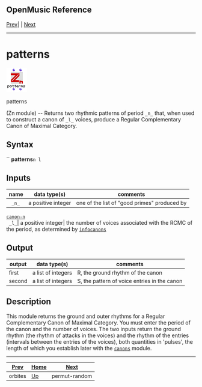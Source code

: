 OpenMusic Reference  
---  
[Prev](orbites)| | [Next](permut-random)  
  
* * *

# patterns

![](figures/functions/zn/patterns.png)

  
  
patterns  
  
(Zn module) \-- Returns two rhythmic patterns of period `_n_` that, when used
to construct a canon of `_l_` voices, produce a Regular Complementary Canon of
Maximal Category.  

## Syntax

`` **patterns**` n l `

## Inputs

name| data type(s)| comments  
---|---|---  
` _n_`|  a positive integer| one of the list of "good primes" produced by
[`canon-n`](canon-n)  
` _l_`|  a positive integer| the number of voices associated with the RCMC of
the period, as determined by [`infocanons`](infocanons)  
  
## Output

output| data type(s)| comments  
---|---|---  
first| a list of integers | R, the ground rhythm of the canon  
second| a list of integers | S, the pattern of voice entries in the canon  
  
## Description

This module returns the ground and outer rhythms for a Regular Complementary
Canon of Maximal Category. You must enter the period of the canon and the
number of voices. The two inputs return the ground rhythm (the rhythm of
attacks in the voices) and the rhythm of the entries (intervals between the
entries of the voices), both quantities in 'pulses', the length of which you
establish later with the [`canons`](canons) module.

* * *

[Prev](orbites)| [Home](index)| [Next](permut-random)  
---|---|---  
orbites| [Up](funcref.main)| permut-random

